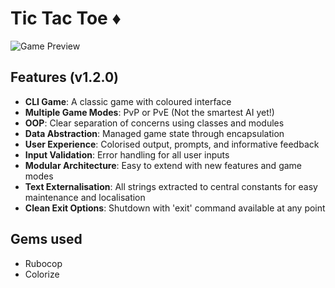# Tic Tac Toe :diamonds:

![Game Preview](https://github.com/user-attachments/assets/fe85e0f2-0bee-4951-99b5-edb762719c5f)

## Features (v1.2.0)

- **CLI Game**: A classic game with coloured interface
- **Multiple Game Modes**: PvP or PvE (Not the smartest AI yet!)
- **OOP**: Clear separation of concerns using classes and modules
- **Data Abstraction**: Managed game state through encapsulation
- **User Experience**: Colorised output, prompts, and informative feedback
- **Input Validation**: Error handling for all user inputs
- **Modular Architecture**: Easy to extend with new features and game modes
- **Text Externalisation**: All strings extracted to central constants for easy maintenance and localisation
- **Clean Exit Options**: Shutdown with 'exit' command available at any point

## Gems used

- Rubocop
- Colorize
